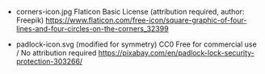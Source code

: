 * corners-icon.jpg
    Flaticon Basic License (attribution required, author: Freepik)
    https://www.flaticon.com/free-icon/square-graphic-of-four-lines-and-four-circles-on-the-corners_32399


* padlock-icon.svg
    (modified for symmetry)
    CC0 Free for commercial use / No attribution required
    https://pixabay.com/en/padlock-lock-security-protection-303266/
